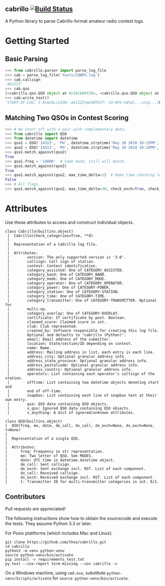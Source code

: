 cabrillo [![Build Status](https://travis-ci.com/thxo/cabrillo.svg?branch=master)](https://travis-ci.com/thxo/cabrillo)
---------------------
A Python library to parse Cabrillo-format amateur radio contest logs. 

# Getting Started
## Basic Parsing
```python
>>> from cabrillo.parser import parse_log_file
>>> cab = parse_log_file('tests/CQWPX.log')
>>> cab.callsign
'AA1ZZZ'
>>> cab.qso
[<cabrillo.qso.QSO object at 0x10cb09f28>, <cabrillo.qso.QSO object at 0x10cbc8860>]
>>> cab.write_text()
'START-OF-LOG: 3.0\nCALLSIGN: AA1ZZZ\nCONTEST: CQ-WPX-CW\n[...snip...]END-OF-LOG:'
```
## Matching Two QSOs in Contest Scoring
```python
>>> # We start off with a pair with complementary data.
>>> from cabrillo import QSO
>>> from datetime import datetime
>>> qso1 = QSO('14313', 'PH', datetime.strptime('May 30 2018 10:15PM', '%b %d %Y %I:%M%p'), 'KX0XXX', 'KX9XXX', de_exch=['59', '10', 'CO'], dx_exch=['44', '20', 'IN'], t=None)
>>> qso2 = QSO('14313', 'PH', datetime.strptime('May 30 2018 10:10PM', '%b %d %Y %I:%M%p'), 'KX9XXX', 'KX0XXX', de_exch=['44', '20', 'IN'], dx_exch=['59', '10', 'CO'], t=None)
>>> qso1.match_against(qso2)
True
>>> qso1.freq = '14000'  # Same band, still will match.
>>> qso1.match_against(qso2)
True
>>> qso1.match_against(qso2, max_time_delta=1)  # Make time checking less lenient.
False
>>> # All flags.
>>> qso1.match_against(qso2, max_time_delta=30, check_exch=True, check_band=True)
```

# Attributes
Use these attributes to access and construct individual objects.

```
class Cabrillo(builtins.object)
 |  Cabrillo(check_categories=True, **d)
 |  
 |  Representation of a Cabrillo log file.
 |  
 |  Attributes:
 |        version: The only supported version is '3.0'.
 |        callsign: Call sign of station.
 |        contest: Contest identification.
 |        category_assisted: One of CATEGORY_ASSISTED.
 |        category_band: One of CATEGORY_BAND.
 |        category_mode: One of CATEGORY_MODE.
 |        category_operator: One of CATEGORY_OPERATOR.
 |        category_power: One of CATEGORY-POWER.
 |        category_station: One of CATEGORY-STATION.
 |        category_time: One of CATEGORY-TIME.
 |        category_transmitter: One of CATEGORY-TRANSMITTER. Optional for
 |        multi-op.
 |        category_overlay: One of CATEGORY-OVERLAY.
 |        certificate: If certificate by post. Boolean.
 |        claimed_score: Claimed score in int.
 |        club: Club represented.
 |        created_by: Software responsible for creating this log file.
 |        Optional and defaults to "cabrillo (Python)".
 |        email: Email address of the submitter.
 |        location: State/section/ID depending on contest.
 |        name: Name.
 |        address: Mailing address in list, each entry is each line.
 |        address_city: Optional granular address info.
 |        address_state_province: Optional granular address info.
 |        address_postalcode: Optional granular address info.
 |        address_country: Optional granular address info.
 |        operators: List containing each operator's callsign of the station.
 |        offtime: List containing two datetime objects denoting start and
 |        end of off-time.
 |        soapbox: List containing each line of soapbox text at their own entry.
 |        qso: QSO data containing QSO objects.
 |        x_qso: Ignored QSO data containing QSO objects.
 |        x_anything: A dict of ignored/unknown attributes.
```
 
 ```
 class QSO(builtins.object)
 |  QSO(freq, mo, date, de_call, dx_call, de_exch=None, dx_exch=None, t=None)
 |  
 |  Representation of a single QSO.
 |  
 |  Attributes:
 |      freq: Frequency in str representation.
 |      mo: Two letter of QSO. See MODES.
 |      date: UTC time in datetime.datetime object.
 |      de_call: Sent callsign.
 |      de_exch: Sent exchange incl. RST. List of each component.
 |      dx_call: Received callsign.
 |      dx_exch: Received exchange incl. RST. List of each component.
 |      t: Transmitter ID for multi-transmitter categories in int. 0/1.
 ```

## Contributors

Pull requests are appreciated!

The following instructions show how to obtain the sourcecode and execute the tests.
They assume Python 3.3 or later.

For Posix plattforms (which includes Mac and Linux):

```
git clone https://github.com/thxo/cabrillo.git
cd cabrillo
python3 -m venv python-venv
source python-venv/bin/activate
pip install -r requirements_test.txt
py.test --cov-report term-missing --cov cabrillo -v
```

On a Windows machine, using `cmd.exe`, substitute
`python-venv/Scripts/activate` for
`source python-venv/bin/activate`.
